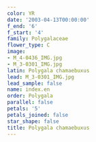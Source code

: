 ```yaml
---
color: YR
date: '2003-04-13T00:00:00'
f_end: '6'
f_start: '4'
family: Polygalaceae
flower_type: C
image:
- M_4-0436_IMG.jpg
- M_3-0301_IMG.jpg
latin: Polygala chamaebuxus
lead: M_3-0301_IMG.jpg
lead_sample: false
name: index.en
order: Polygala
parallel: false
petals: '5'
petals_joined: false
star_shape: false
title: Polygala chamaebuxus
---
```

